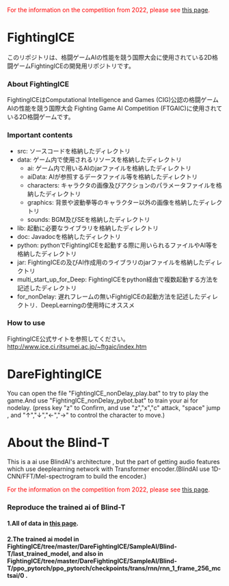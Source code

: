 <font color="red">For the information on the competition from 2022, please see [this page](https://github.com/TeamFightingICE/FightingICE/tree/master/DareFightingICE).</font>

# FightingICE #

このリポジトリは、格闘ゲームAIの性能を競う国際大会に使用されている2D格闘ゲームFightingICEの開発用リポジトリです。<br>


### About FightingICE ###
FightingICEはComputational Intelligence and Games (CIG)公認の格闘ゲームAIの性能を競う国際大会 Fighting Game AI Competition (FTGAIC)に使用されている2D格闘ゲームです。  

### Important contents ###
- src: ソースコードを格納したディレクトリ  
- data: ゲーム内で使用されるリソースを格納したディレクトリ  
	- ai: ゲーム内で用いるAIのjarファイルを格納したディレクトリ  
	- aiData: AIが参照するデータファイル等を格納したディレクトリ  
	- characters: キャラクタの画像及びアクションのパラメータファイルを格納したディレクトリ  
	- graphics: 背景や波動拳等のキャラクター以外の画像を格納したディレクトリ  
	- sounds: BGM及びSEを格納したディレクトリ  
- lib: 起動に必要なライブラリを格納したディレクトリ  
- doc: Javadocを格納したディレクトリ  
- python: pythonでFightingICEを起動する際に用いられるファイルやAI等を格納したディレクトリ  
- jar: FightingICEの及びAI作成用のライブラリのjarファイルを格納したディレクトリ  
- multi_start_up_for_Deep: FightingICEをpython経由で複数起動する方法を記述したディレクトリ
- for_nonDelay: 遅れフレームの無いFightigICEの起動方法を記述したディレクトリ．DeepLearningの使用時にオススメ

### How to use ###
FightingICE公式サイトを参照してください。  
<http://www.ice.ci.ritsumei.ac.jp/~ftgaic/index.htm>






# DareFightingICE #

You can open the file "FightingICE_nonDelay_play.bat" to try to play the game.And use 
"FightingICE_nonDelay_pybot.bat" to train your ai for nodelay.
(press key "z" to Confirm, and use "z","x","c" attack, "space" jump , and "↑","↓","←","→" to control the character to move.)

# About the Blind-T #
This is a ai use BlindAI's architecture , but the part of getting audio features which use deeplearning network with Transformer 
encoder.(BlindAI use 1D-CNN/FFT/Mel-spectrogram to build the encoder.)

<font color="red">For the information on the competition from 2022, please see [this page](https://github.com/ChaoxJz/FightingICE/tree/master/DareFightingICE/SampleAI/Blind-T/paper).</font>



### Reproduce the trained ai of Blind-T ###
#### 1.All of data in [this page](https://github.com/ChaoxJz/FightingICE/tree/master/DareFightingICE/SampleAI/Blind-T). ####

#### 2.The trained ai model in FightingICE/tree/master/DareFightingICE/SampleAI/Blind-T/last_trained_model, and also in FightingICE/tree/master/DareFightingICE/SampleAI/Blind-T/ppo_pytorch/ppo_pytorch/checkpoints/trans/rnn/rnn_1_frame_256_mctsai/0 . ####
